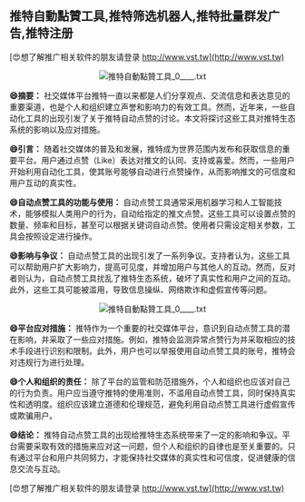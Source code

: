 ## **推特自動點贊工具,推特筛选机器人,推特批量群发广告,推特注册**

[😍想了解推广相关软件的朋友请登录 http://www.vst.tw](http://www.vst.tw)

 <center><img src="https://vst.tw/MP4/tuiguang/png/2.png" alt="推特自動點贊工具_0____.txt"></center>

**😄摘要：**
社交媒体平台推特一直以来都是人们分享观点、交流信息和表达意见的重要渠道，也是个人和组织建立声誉和影响力的有效工具。然而，近年来，一些自动化工具的出现引发了关于推特自动点赞的讨论。本文将探讨这些工具对推特生态系统的影响以及应对措施。

**😄引言：**
随着社交媒体的普及和发展，推特成为世界范围内发布和获取信息的重要平台。用户通过点赞（Like）表达对推文的认同、支持或喜爱。然而，一些用户开始利用自动化工具，使其账号能够自动进行点赞操作，从而影响推文的可信度和用户互动的真实性。

**😄自动点赞工具的功能与使用：**
自动点赞工具通常采用机器学习和人工智能技术，能够模拟人类用户的行为，自动给指定的推文点赞。这些工具可以设置点赞的数量、频率和目标，甚至可以根据关键词自动点赞。使用者只需设定相关参数，工具会按照设定进行操作。

**😄影响与争议：**
自动点赞工具的出现引发了一系列争议。支持者认为，这些工具可以帮助用户扩大影响力，提高可见度，并增加用户与其他人的互动。然而，反对者则认为，自动点赞工具扰乱了推特生态系统，破坏了真实性和用户之间的互动。此外，这些工具可能被滥用，导致信息操纵、网络欺诈和虚假宣传等问题。

 <center><img src="https://vst.tw/MP4/tuiguang/png/5.png" alt="推特自動點贊工具_0____.txt"></center>

**😄平台应对措施：**
推特作为一个重要的社交媒体平台，意识到自动点赞工具的潜在影响，并采取了一些应对措施。例如，推特会监测异常点赞行为并采取相应的技术手段进行识别和限制。此外，用户也可以举报使用自动点赞工具的账号，推特会对违规行为进行处理。

**😄个人和组织的责任：**
除了平台的监管和防范措施外，个人和组织也应该对自己的行为负责。用户应当遵守推特的使用准则，不滥用自动点赞工具，同时保持真实性和透明度。组织应该建立道德和伦理规范，避免利用自动点赞工具进行虚假宣传或欺骗用户。

**😄结论：**
推特自动点赞工具的出现给推特生态系统带来了一定的影响和争议。平台需要采取有效的措施来应对这一问题，但个人和组织的自律也是至关重要的。只有通过平台和用户共同努力，才能保持社交媒体的真实性和可信度，促进健康的信息交流与互动。

[😍想了解推广相关软件的朋友请登录 http://www.vst.tw](http://www.vst.tw)



